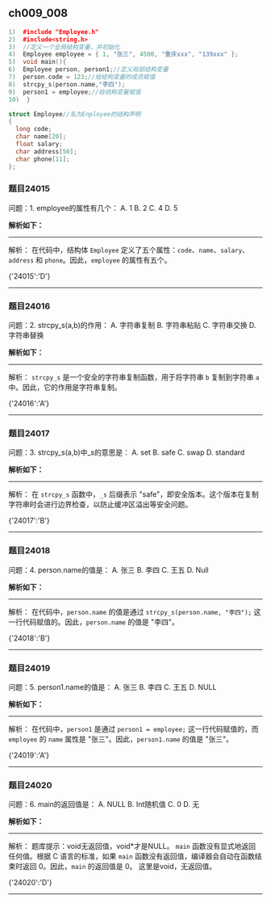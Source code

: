 ## ch009_008
``` c++
1)  #include "Employee.h"
2)  #include<string.h>
3)  //定义一个全局结构变量，并初始化
4)  Employee employee = { 1, "张三", 4500, "重庆xxx", "139xxx" };
5)  void main(){
6)  Employee person, person1;//定义局部结构变量
7)  person.code = 123;//给结构变量的成员赋值
8)  strcpy_s(person.name,"李四");
9)  person1 = employee;//给结构变量赋值
10)  }

struct Employee//名为Enployee的结构声明
{
  long code;
  char name[20];
  float salary;
  char address[50];
  char phone[11];
};

```
### 题目24015
问题：1.  employee的属性有几个：
A.  1
B.  2
C.  4
D.  5


**解析如下：**

------

解析：
在代码中，结构体 `Employee` 定义了五个属性：`code`、`name`、`salary`、`address` 和 `phone`。因此，`employee` 的属性有五个。

{'24015':'D'}

------

### 题目24016
问题：2.  strcpy_s(a,b)的作用：
A.  字符串复制
B.  字符串粘贴
C.  字符串交换
D.  字符串替换


**解析如下：**

------

解析：
`strcpy_s` 是一个安全的字符串复制函数，用于将字符串 `b` 复制到字符串 `a` 中。因此，它的作用是字符串复制。

{'24016':'A'}

------

### 题目24017
问题：3.  strcpy_s(a,b)中_s的意思是：
A.  set
B.  safe
C.  swap
D.  standard


**解析如下：**

------

解析：
在 `strcpy_s` 函数中，`_s` 后缀表示 "safe"，即安全版本。这个版本在复制字符串时会进行边界检查，以防止缓冲区溢出等安全问题。

{'24017':'B'}

------

### 题目24018
问题：4.  person.name的值是：
A.  张三
B.  李四
C.  王五
D.  Null


**解析如下：**

------

解析：
在代码中，`person.name` 的值是通过 `strcpy_s(person.name, "李四");` 这一行代码赋值的。因此，`person.name` 的值是 "李四"。

{'24018':'B'}

------

### 题目24019
问题：5.  person1.name的值是：
A.  张三
B.  李四
C.  王五
D.  NULL


**解析如下：**

------

解析：
在代码中，`person1` 是通过 `person1 = employee;` 这一行代码赋值的，而 `employee` 的 `name` 属性是 "张三"。因此，`person1.name` 的值是 "张三"。

{'24019':'A'}

------

### 题目24020
问题：6.  main的返回值是：
A.  NULL
B.  Int随机值
C.  0
D.  无


**解析如下：**

------

解析：
题库提示：void无返回值，void*才是NULL。
`main` 函数没有显式地返回任何值。根据 C 语言的标准，如果 `main` 函数没有返回值，编译器会自动在函数结束时返回 0。因此，`main` 的返回值是 0。
这里是void，无返回值。

{'24020':'D'}

------

